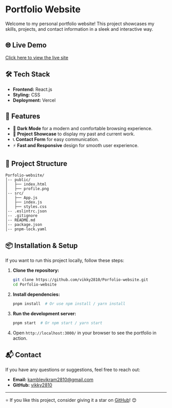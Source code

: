 # Portfolio Website

Welcome to my personal portfolio website! This project showcases my skills, projects, and contact information in a sleek and interactive way.

## 🌐 Live Demo
[Click here to view the live site](https://vikram-porfolio.vercel.app/)

## 🛠️ Tech Stack
- **Frontend:** React.js
- **Styling:** CSS
- **Deployment:** Vercel

## 🚀 Features
- 🎨 **Dark Mode** for a modern and comfortable browsing experience.
- 💼 **Project Showcase** to display my past and current work.
- 📞 **Contact Form** for easy communication.
- ⚡ **Fast and Responsive** design for smooth user experience.

## 📂 Project Structure
```
Porfolio-website/
│-- public/
│   ├── index.html
│   ├── profile.png
│-- src/
│   ├── App.js
│   ├── index.js
│   ├── styles.css
│-- .eslintrc.json
│-- .gitignore
│-- README.md
│-- package.json
│-- pnpm-lock.yaml
```

## 📦 Installation & Setup
If you want to run this project locally, follow these steps:

1. **Clone the repository:**
   ```sh
   git clone https://github.com/vikky2810/Porfolio-website.git
   cd Porfolio-website
   ```

2. **Install dependencies:**
   ```sh
   pnpm install  # Or use npm install / yarn install
   ```

3. **Run the development server:**
   ```sh
   pnpm start  # Or npm start / yarn start
   ```

4. Open `http://localhost:3000/` in your browser to see the portfolio in action.

## 📬 Contact
If you have any questions or suggestions, feel free to reach out:
- **Email:** kamblevikram2810@gmail.com
- **GitHub:** [vikky2810](https://github.com/vikky2810)

---
⭐ If you like this project, consider giving it a star on [GitHub](https://github.com/vikky2810/Porfolio-website)! 😊
